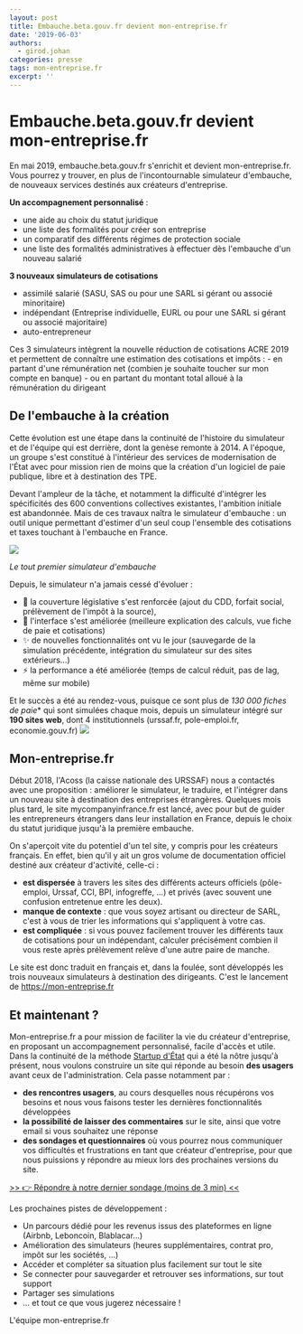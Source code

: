 ```yaml
---
layout: post
title: Embauche.beta.gouv.fr devient mon-entreprise.fr
date: '2019-06-03'
authors:
  - girod.johan
categories: presse
tags: mon-entreprise.fr
excerpt: ''
---
```


# Embauche.beta.gouv.fr devient mon-entreprise.fr 

En mai 2019, embauche.beta.gouv.fr s'enrichit et devient mon-entreprise.fr. 
Vous pourrez y trouver, en plus de l'incontournable simulateur d'embauche, de nouveaux services destinés aux créateurs d'entreprise.

**Un accompagnement personnalisé** :
- une aide au choix du statut juridique
- une liste des formalités pour créer son entreprise
- un comparatif des différents régimes de protection sociale
- une liste des formalités administratives à effectuer dès l'embauche d'un nouveau salarié

**3 nouveaux simulateurs de cotisations**
- assimilé salarié (SASU, SAS ou pour une SARL si gérant ou associé minoritaire)
- indépendant (Entreprise individuelle, EURL ou pour une SARL si gérant ou associé majoritaire)
- auto-entrepreneur

Ces 3 simulateurs intègrent la nouvelle réduction de cotisations ACRE 2019 et permettent de connaître une estimation des cotisations et impôts :
    - en partant d'une rémunération net (combien je souhaite toucher sur mon compte en banque)
    - ou en partant du montant total alloué à la rémunération du dirigeant 

## De l'embauche à la création

Cette évolution est une étape dans la continuité de l'histoire du simulateur et de l'équipe qui est derrière, dont la genèse remonte à 2014. A l'époque, un groupe s'est constitué à l'intérieur des services de modernisation de l'État avec pour mission rien de moins que la création d'un logiciel de paie publique, libre et à destination des TPE. 

Devant l'ampleur de la tâche, et notamment la difficulté d'intégrer les spécificités des 600 conventions collectives existantes, l'ambition initiale est abandonnée. Mais de ces travaux naîtra le simulateur d'embauche : un outil unique permettant d'estimer d'un seul coup l'ensemble des cotisations et taxes touchant à l'embauche en France. 

![](https://pad.etalab.studio/uploads/upload_65351589b4da2021017557cb09259113.png)

   _Le tout premier simulateur d'embauche_

Depuis, le simulateur n'a jamais cessé d'évoluer :
- 📖 la couverture législative s'est renforcée (ajout du CDD, forfait social, prélèvement de l'impôt à la source), 
- 🎨 l'interface s'est améliorée (meilleure explication des calculs, vue fiche de paie et cotisations)
- ✨ de nouvelles fonctionnalités ont vu le jour (sauvegarde de la simulation précédente, intégration du simulateur sur des sites extérieurs...)
- ⚡ la performance a été améliorée (temps de calcul réduit, pas de lag, même sur mobile) 
 
Et le succès a été au rendez-vous, puisque ce sont plus de **130 000* fiches de paie** qui sont simulées chaque mois, depuis un simulateur intégré sur **190 sites web**, dont 4 institutionnels (urssaf.fr, pole-emploi.fr, economie.gouv.fr)
![](https://pad.etalab.studio/uploads/upload_2ed328f200936165eeb6cb5236f60e08.png)




## Mon-entreprise.fr
Début 2018, l'Acoss (la caisse nationale des URSSAF) nous a contactés avec une proposition : améliorer le simulateur, le traduire, et l'intégrer dans un nouveau site à destination des entreprises étrangères. 
Quelques mois plus tard, le site mycompanyinfrance.fr est lancé, avec pour but de guider les entrepreneurs étrangers dans leur installation en France, depuis le choix du statut juridique jusqu'à la première embauche.

On s'aperçoit vite du potentiel d'un tel site, y compris pour les créateurs français. 
En effet, bien qu'il y ait un gros volume de documentation officiel destiné aux créateur d'activité, celle-ci :
- **est dispersée** à travers les sites des différents acteurs officiels (pôle-emploi, Urssaf, CCI, BPI, infogreffe, ...) et privés (avec souvent une confusion entretenue entre les deux).
- **manque de contexte** : que vous soyez artisant ou directeur de SARL, c'est à vous de trier les informations qui s'appliquent à votre cas.
- **est compliquée** : si vous pouvez facilement trouver les différents taux de cotisations pour un indépendant, calculer précisément combien il vous reste après prélèvement relève d'une autre paire de manche.

Le site est donc traduit en français et, dans la foulée, sont développés les trois nouveaux simulateurs à destination des dirigeants. C'est le lancement de https://mon-entreprise.fr

## Et maintenant ?

Mon-entreprise.fr a pour mission de faciliter la vie du créateur d'entreprise, en proposant un accompagnement personnalisé, facile d'accès et utile. Dans la continuité de la méthode [Startup d'État](https://beta.gouv.fr/) qui a été la nôtre jusqu'à présent, nous voulons construire un site qui réponde au besoin **des usagers** avant ceux de l'administration. 
Cela passe notamment par :
- **des rencontres usagers**, au cours desquelles nous récupérons vos besoins et nous vous faisons tester les dernières fonctionnalités développées
- **la possibilité de laisser des commentaires** sur le site, ainsi que votre email si vous souhaitez une réponse
- **des sondages et questionnaires** où vous pourrez nous communiquer vos difficultés et frustrations en tant que créateur d'entreprise, pour que nous puissions y répondre au mieux lors des prochaines versions du site.

 [\>> 👉 Répondre à notre dernier sondage (moins de 3 min) <<](https://startupdetat.typeform.com/to/TSqq99)

Les prochaines pistes de développement : 
- Un parcours dédié pour les revenus issus des plateformes en ligne (Airbnb, Leboncoin, Blablacar...)
- Amélioration des simulateurs (heures supplémentaires, contrat pro, impôt sur les sociétés, ...)
- Accéder et compléter sa situation plus facilement sur tout le site
- Se connecter pour sauvegarder et retrouver ses informations, sur tout support
- Partager ses simulations
- ... et tout ce que vous jugerez nécessaire !

L'équipe mon-entreprise.fr
